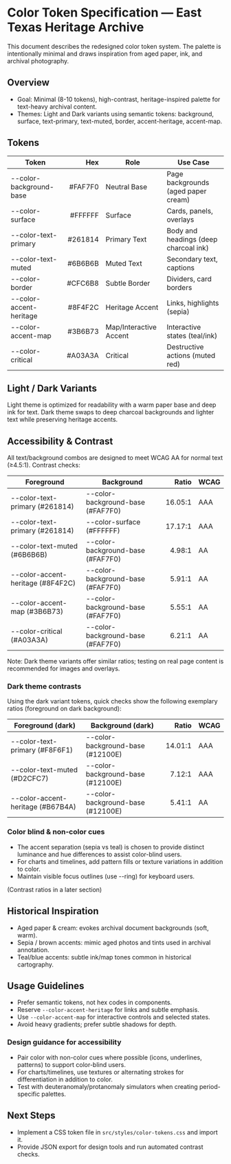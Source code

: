 # Color Token Specification — East Texas Heritage Archive

This document describes the redesigned color token system. The palette is intentionally minimal and draws inspiration from aged paper, ink, and archival photography.

## Overview
- Goal: Minimal (8-10 tokens), high-contrast, heritage-inspired palette for text-heavy archival content.
- Themes: Light and Dark variants using semantic tokens: background, surface, text-primary, text-muted, border, accent-heritage, accent-map.

## Tokens
| Token | Hex | Role | Use Case |
|---|---:|---|---|
| --color-background-base | #FAF7F0 | Neutral Base | Page backgrounds (aged paper cream) |
| --color-surface | #FFFFFF | Surface | Cards, panels, overlays |
| --color-text-primary | #261814 | Primary Text | Body and headings (deep charcoal ink) |
| --color-text-muted | #6B6B6B | Muted Text | Secondary text, captions |
| --color-border | #CFC6B8 | Subtle Border | Dividers, card borders |
| --color-accent-heritage | #8F4F2C | Heritage Accent | Links, highlights (sepia) |
| --color-accent-map | #3B6B73 | Map/Interactive Accent | Interactive states (teal/ink) |
| --color-critical | #A03A3A | Critical | Destructive actions (muted red) |

## Light / Dark Variants
Light theme is optimized for readability with a warm paper base and deep ink for text.
Dark theme swaps to deep charcoal backgrounds and lighter text while preserving heritage accents.

## Accessibility & Contrast
All text/background combos are designed to meet WCAG AA for normal text (≥4.5:1). Contrast checks:

| Foreground | Background | Ratio | WCAG |
|---|---|---:|---|
| --color-text-primary (#261814) | --color-background-base (#FAF7F0) | 16.05:1 | AAA |
| --color-text-primary (#261814) | --color-surface (#FFFFFF) | 17.17:1 | AAA |
| --color-text-muted (#6B6B6B) | --color-background-base (#FAF7F0) | 4.98:1 | AA |
| --color-accent-heritage (#8F4F2C) | --color-background-base (#FAF7F0) | 5.91:1 | AA |
| --color-accent-map (#3B6B73) | --color-background-base (#FAF7F0) | 5.55:1 | AA |
| --color-critical (#A03A3A) | --color-background-base (#FAF7F0) | 6.21:1 | AA |

Note: Dark theme variants offer similar ratios; testing on real page content is recommended for images and overlays.

### Dark theme contrasts
Using the dark variant tokens, quick checks show the following exemplary ratios (foreground on dark background):

| Foreground (dark) | Background (dark) | Ratio | WCAG |
|---|---|---:|---|
| --color-text-primary (#F8F6F1) | --color-background-base (#12100E) | 14.01:1 | AAA |
| --color-text-muted (#D2CFC7) | --color-background-base (#12100E) | 7.12:1 | AAA |
| --color-accent-heritage (#B67B4A) | --color-background-base (#12100E) | 5.41:1 | AA |

### Color blind & non-color cues
- The accent separation (sepia vs teal) is chosen to provide distinct luminance and hue differences to assist color-blind users.
- For charts and timelines, add pattern fills or texture variations in addition to color.
- Maintain visible focus outlines (use --ring) for keyboard users.

(Contrast ratios in a later section)

## Historical Inspiration
- Aged paper & cream: evokes archival document backgrounds (soft, warm). 
- Sepia / brown accents: mimic aged photos and tints used in archival annotation.
- Teal/blue accents: subtle ink/map tones common in historical cartography.

## Usage Guidelines
- Prefer semantic tokens, not hex codes in components.
- Reserve `--color-accent-heritage` for links and subtle emphasis.
- Use `--color-accent-map` for interactive controls and selected states.
- Avoid heavy gradients; prefer subtle shadows for depth.

### Design guidance for accessibility
- Pair color with non-color cues where possible (icons, underlines, patterns) to support color-blind users.
- For charts/timelines, use textures or alternating strokes for differentiation in addition to color.
- Test with deuteranomaly/protanomaly simulators when creating period-specific palettes.

## Next Steps
- Implement a CSS token file in `src/styles/color-tokens.css` and import it.
- Provide JSON export for design tools and run automated contrast checks.
